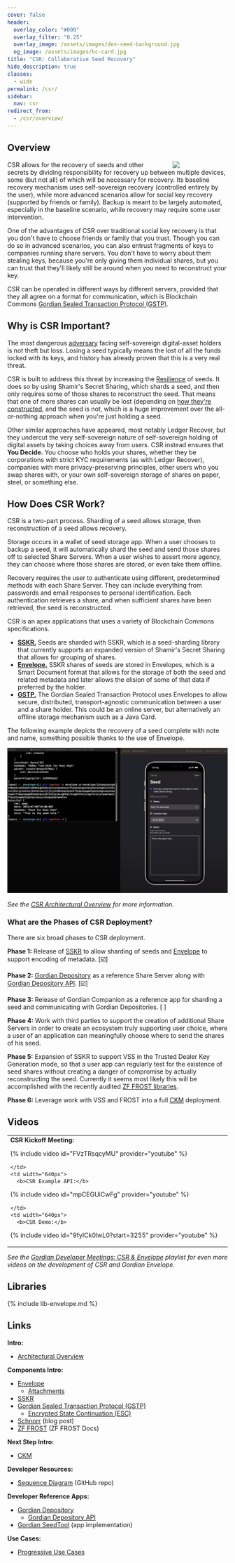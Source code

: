 ```yaml
---
cover: false
header:
  overlay_color: "#000"
  overlay_filter: "0.25"
  overlay_image: /assets/images/dev-seed-background.jpg
  og_image: /assets/images/bc-card.jpg
title: "CSR: Collaborative Seed Recovery"
hide_description: true
classes:
  - wide
permalink: /csr/
sidebar:
  nav: csr
redirect_from:
  - /csr/overview/
---
```


## Overview

<a href="/core-stack/"><img src="https://developer.blockchaincommons.com/assets/images/bc-stack-core-csr.png" style="float: right; margin-left: 20px;" width="25%"></a>

CSR allows for the recovery of seeds and other secrets by dividing
responsibility for recovery up between multiple devices, some (but not
all) of which will be necessary for recovery. Its baseline recovery
mechanism uses self-sovereign recovery (controlled entirely by the
user), while more advanced scenarios allow for social key recovery
(supported by friends or family). Backup is meant to be largely
automated, especially in the baseline scenario, while recovery may
require some user intervention.

One of the advantages of CSR over traditional social key recovery is
that you don't have to choose friends or family that you trust. Though
you can do so in advanced scenarios, you can also entrust fragments of
keys to companies running share servers. You don't have to worry about
them stealing keys, because you're only giving them individual
shares, but you can trust that they'll likely still be around when
you need to reconstruct your key.

CSR can be operated in different ways by different servers, provided that they all agree on a format for communication, which is Blockchain Commons [Gordian Sealed Transaction Protocol (GSTP)](/envelope/gstp/).

## Why is CSR Important?

The most dangerous [adversary](https://www.smartcustody.com/) facing self-sovereign digital-asset holders is not theft but loss. Losing a seed typically means the lost of all the funds locked with its keys, and history has already proven that this is a very real threat.

CSR is built to address this threat by increasing the [Resilience](/principles/) of seeds. It does so by using Shamir's Secret Sharing, which shards a seed, and then only requires some of those shares to reconstruct the seed. That means that one of more shares can usually be lost (depending on [how they're constructed](https://github.com/BlockchainCommons/SmartCustody/blob/master/Docs/SSKR-Sharing.md), and the seed is not, which is a huge improvement over the all-or-nothing approach when you're just holding a seed.

Other similar approaches have appeared, most notably Ledger Recover, but they undercut the very self-sovereign nature of self-sovereign holding of digital assets by taking choices away from users. CSR instead ensures that **You Decide.** You choose who holds your shares, whether they be corporations with strict KYC requirements (as with Ledger Recover), companies with more privacy-preserving principles, other users who you swap shares with, or your own self-sovereign storage of shares on paper, steel, or something else.

## How Does CSR Work?

CSR is a two-part process. Sharding of a seed allows storage, then reconstruction of a seed allows recovery.

Storage occurs in a wallet of seed storage app. When a user
chooses to backup a seed, it will automatically shard the seed and
send those shares off to selected Share Servers. When a user wishes to assert
more agency, they can choose where those shares are stored, or even
take them offline.


Recovery requires the user to authenticate using
different, predetermined methods with each Share Server. They can
include everything from passwords and email responses to personal
identification. Each authentication retrieves a share, and when
sufficient shares have been retrieved, the seed is reconstructed.

CSR is an apex applications that uses a variety of Blockchain Commons specifications.

* [**SSKR.**](/sskr/) Seeds are sharded with SSKR, which is a seed-sharding library that currently supports an expanded version of Shamir's Secret Sharing that allows for grouping of shares.
* [**Envelope.**](/envelope/) SSKR shares of seeds are stored in Envelopes, which is a Smart Document format that allows for the storage of both the seed and related metadata and later allows the elision of some of that data if preferred by the holder.
* [**GSTP.**](/envelope/gstp/) The Gordian Sealed Transaction Protocol uses Envelopes to allow secure, distributed, transport-agnostic communication between a user and a share holder. This could be an online server, but alternatively an offline storage mechanism such as a Java Card.

The following example depicts the recovery of a seed complete with
note and name, something possible thanks to the use of Envelope.

![](/assets/images/csr/example.jpg)

_See the [CSR Architectural Overview](csr-architecture.md) for more
information._

### What are the Phases of CSR Deployment?

There are six broad phases to CSR deployment.

**Phase 1:** Release of [SSKR](/sskr/) to allow sharding of seeds and [Envelope](/envelope/) to support encoding of metadata. [☑️]

**Phase 2:** [Gordian Depository](https://github.com/BlockchainCommons/bc-depo-rust) as a reference Share Server along with [Gordian Depository API](https://github.com/BlockchainCommons/bc-depo-api-rust). [☑️]

**Phase 3:** Release of Gordian Companion as a reference app for sharding a seed and communicating with Gordian Depositories. [ ]

**Phase 4:** Work with third parties to support the creation of additional Share Servers in order to create an ecosystem truly supporting user choice, where a user of an application can meaningfully choose where to send the shares of his seed.

**Phase 5:** Expansion of SSKR to support VSS in the Trusted Dealer Key Generation mode, so that a user app can regularly test for the existence of seed shares without creating a danger of compromise by actually reconstructing the seed. Currently it seems most likely this will be accomplished with the recently audited [ZF FROST libraries](https://frost.zfnd.org/index.html).

**Phase 6:** Leverage work with VSS and FROST into a full [CKM](/ckm/) deployment.

## Videos

<table width="100%">
  <tr>
    <td width="640px">
      <b>CSR Kickoff Meeting:</b>

{% include video id="FVzTRsqcyMU" provider="youtube" %}

    </td>
    <td width="640px">
      <b>CSR Example API:</b>

{% include video id="mpCEGUiCwFg" provider="youtube" %}

    </td>
    <td width="640px">
      <b>CSR Demo:</b>
{% include video id="9fyICk0lwL0?start=3255" provider="youtube" %}
    </td>

  </tr>
</table>

_See the [Gordian Developer Meetings: CSR &
Envelope](https://www.youtube.com/playlist?list=PLCkrqxOY1Fbp-P1Yv-7gmu75i2QS2Z6vk)
playlist for even more videos on the development of CSR and Gordian
Envelope._

## Libraries

{% include lib-envelope.md %}

## Links

**Intro:**

* [Architectural Overview](/csr/architecture/)

**Components Intro:**

* [Envelope](/envelope/)
   * [Attachments](https://github.com/BlockchainCommons/Research/blob/master/papers/bcr-2023-006-envelope-attachment.md)
* [SSKR](/sskr/)
* [Gordian Sealed Transaction Protocol (GSTP)](/envelope/gstp/)
   * [Encrypted State Continuation (ESC)](/envelope/esc/)
* [Schnorr](https://www.blockchaincommons.com/musings/Schnorr-Intro/) (blog post)
* [ZF FROST](https://frost.zfnd.org/frost.html) (ZF FROST Docs)

**Next Step Intro:**

* [CKM](/ckm/)

**Developer Resources:**

* [Sequence Diagram](https://github.com/BlockchainCommons/developer-web-site/blob/master/_pages/csr-sequence-diagram.md) (GitHub repo)

**Developer Reference Apps:**

* [Gordian Depository](https://github.com/BlockchainCommons/bc-depo-rust)
   * [Gordian Depository API](https://github.com/BlockchainCommons/bc-depo-api-rust)
* [Gordian SeedTool](https://github.com/BlockchainCommons/GordianSeedTool-iOS) (app implementation)

**Use Cases:**

* [Progressive Use Cases](/csr/use-cases/)
